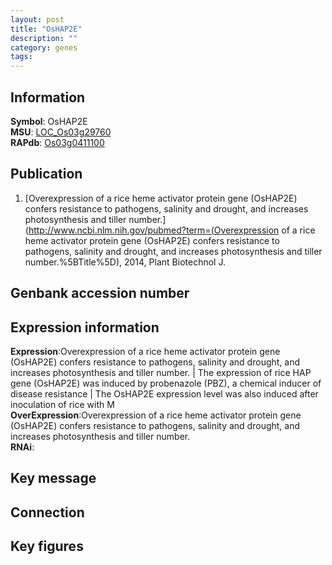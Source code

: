 ```yaml
---
layout: post
title: "OsHAP2E"
description: ""
category: genes
tags: 
---
```


## Information
__Symbol__: OsHAP2E  
__MSU__: [LOC_Os03g29760](http://rice.plantbiology.msu.edu/cgi-bin/ORF_infopage.cgi?orf=LOC_Os03g29760)  
__RAPdb__: [Os03g0411100](http://rapdb.dna.affrc.go.jp/viewer/gbrowse_details/irgsp1?name=Os03g0411100)  

## Publication
1. [Overexpression of a rice heme activator protein gene (OsHAP2E) confers resistance to pathogens, salinity and drought, and increases photosynthesis and tiller number.](http://www.ncbi.nlm.nih.gov/pubmed?term=(Overexpression of a rice heme activator protein gene (OsHAP2E) confers resistance to pathogens, salinity and drought, and increases photosynthesis and tiller number.%5BTitle%5D), 2014, Plant Biotechnol J.

## Genbank accession number

## Expression information
__Expression__:Overexpression of a rice heme activator protein gene (OsHAP2E) confers resistance to pathogens, salinity and drought, and increases photosynthesis and tiller number. |  The expression of rice HAP gene (OsHAP2E) was induced by probenazole (PBZ), a chemical inducer of disease resistance |  The OsHAP2E expression level was also induced after inoculation of rice with M  
__OverExpression__:Overexpression of a rice heme activator protein gene (OsHAP2E) confers resistance to pathogens, salinity and drought, and increases photosynthesis and tiller number.  
__RNAi__:  

## Key message

## Connection

## Key figures


